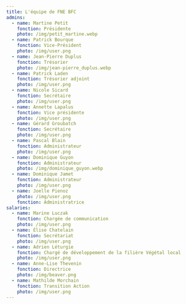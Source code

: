 ```yaml
---
title: L'équipe de FNE BFC
admins:
  - name: Martine Petit
    fonction: Présidente
    photo: /img/petit_martine.webp
  - name: Patrick Bourque
    fonction: Vice-Président
    photo: /img/user.png
  - name: Jean-Pierre Duplus
    fonction: Trésorier
    photo: /img/jean-pierre_duplus.webp
  - name: Patrick Laden
    fonction: Trésorier adjoint
    photo: /img/user.png
  - name: Nicole Sicard
    fonction: Secrétaire
    photo: /img/user.png
  - name: Annette Lapalus
    fonction: Vice présidente
    photo: /img/user.png
  - name: Gérard Groubatch
    fonction: Secrétaire
    photo: /img/user.png
  - name: Pascal Blain
    fonction: Administrateur
    photo: /img/user.png
  - name: Dominique Guyon
    fonction: Administrateur
    photo: /img/dominique_guyon.webp
  - name: Dominique Jamet
    fonction: Administrateur
    photo: /img/user.png
  - name: Joelle Pienoz
    photo: /img/user.png
    fonction: Administratrice
salaries:
  - name: Marine Luczak
    fonction: Chargée de communication
    photo: /img/user.png
  - name: Élise Chatelain
    fonction: Secrétariat
    photo: /img/user.png
  - name: Adrien Léturgie
    fonction: Chargé de développement de la filière Végétal local
    photo: /img/user.png
  - name: Anne-Lise Thevenin
    fonction: Directrice
    photo: /img/beaver.png
  - name: Mathilde Morchain
    fonction: Transition Action
    photo: /img/user.png
---
```

